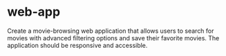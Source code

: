 # web-app
Create a movie-browsing web application that allows users to search for movies with advanced filtering options and save their favorite movies. The application should be responsive and accessible.
